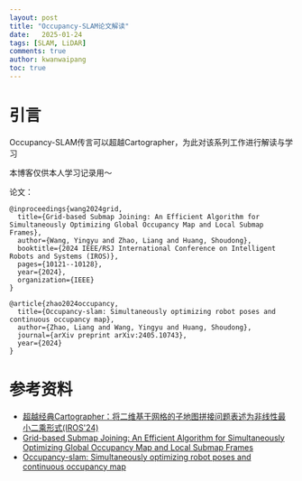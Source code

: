 ```yaml
---
layout: post
title: "Occupancy-SLAM论文解读"
date:   2025-01-24
tags: [SLAM, LiDAR]
comments: true
author: kwanwaipang
toc: true
---
```



<!-- * 目录
{:toc} -->


# 引言
Occupancy-SLAM传言可以超越Cartographer，为此对该系列工作进行解读与学习

本博客仅供本人学习记录用～

论文：

~~~
@inproceedings{wang2024grid,
  title={Grid-based Submap Joining: An Efficient Algorithm for Simultaneously Optimizing Global Occupancy Map and Local Submap Frames},
  author={Wang, Yingyu and Zhao, Liang and Huang, Shoudong},
  booktitle={2024 IEEE/RSJ International Conference on Intelligent Robots and Systems (IROS)},
  pages={10121--10128},
  year={2024},
  organization={IEEE}
}

@article{zhao2024occupancy,
  title={Occupancy-slam: Simultaneously optimizing robot poses and continuous occupancy map},
  author={Zhao, Liang and Wang, Yingyu and Huang, Shoudong},
  journal={arXiv preprint arXiv:2405.10743},
  year={2024}
}
~~~



# 参考资料
* [超越经典Cartographer：将二维基于网格的子地图拼接问题表述为非线性最小二乘形式(IROS'24)](https://mp.weixin.qq.com/s/XqsOPfo90mGnzPtVfHlZrQ)
* [Grid-based Submap Joining: An Efficient Algorithm for Simultaneously Optimizing Global Occupancy Map and Local Submap Frames](https://arxiv.org/pdf/2501.12764)
* [Occupancy-slam: Simultaneously optimizing robot poses and continuous occupancy map](https://arxiv.org/pdf/2405.10743)
